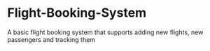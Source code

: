 # Flight-Booking-System
A basic flight booking system that supports adding new flights, new passengers and tracking them
